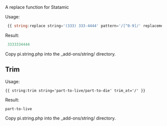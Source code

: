 A replace function for Statamic

Usage: 
 ```javascript
  {{ string:replace string='(333) 333-4444' pattern='/[^0-9]/' replacement='' }}
 ```
Result: 
 ```javascript
  3333334444
 ```
 
 Copy pi.string.php into the _add-ons/string/ directory.

 ## Trim

 Usage:
 ```
 {{ string:trim string='part-to-live/part-to-die' trim_at='/' }}
 ```

 Result:
 ```
 part-to-live
 ```
 
 Copy pi.string.php into the _add-ons/string/ directory.
